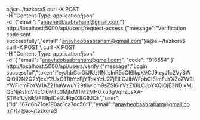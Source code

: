 a@a:~/tazkora$ curl -X POST \
  -H "Content-Type: application/json" \
  -d '{"email": "anavheobaabraham@gmail.com"}' \
  http://localhost:5000/api/users/request-access
{"message":"Verification code sent successfully","email":"anavheobaabraham@gmail.com"}a@a:~/tazkora$ curl -X POST \        curl -X POST \
  -H "Content-Type: application/json" \
  -d '{
    "email": "anavheobaabraham@gmail.com",
    "code": "916554"
}' \
  http://localhost:5000/api/users/verify
{"message":"Login successful","token":"eyJhbGciOiJIUzI1NiIsInR5cCI6IkpXVCJ9.eyJ1c2VySWQiOiI2N2Q2YjcxY2UxOTBhYzFjYTdkYzU2ZjEiLCJlbWFpbCI6ImFuYXZoZW9iYWFicmFoYW1AZ21haWwuY29tIiwicm9sZSI6InVzZXIiLCJpYXQiOjE3NDIxMjQ5NjAsImV4cCI6MTc0MjIxMTM2MH0.xu3gVqhZJsXA-STBsfUyNkVFB9pIDelZJFqsX8G9JQs","user":{"id":"67d6b71ce190ac1ca7dc56f1","email":"anavheobaabraham@gmail.com"}}a@a:~/tazkora$ 